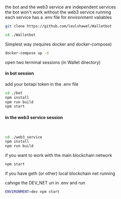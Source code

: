 the bot and the web3 service are independent services<br>
the bot won't work without the web3 service running<br>
each service has a .env file for environment valiables



```sh
git clone https://github.com/leulshawel/Walletbot
```


```sh
cd ./Walletbot
```

Simplest way (requires docker and docker-compose)

```sh
docker-compose up -d
```


open two terminal sessions (in Wallet directory)

<h4>in bot session</h4>
add your botapi token in the .env file

```sh
cd ./bot
npm install
npm run build
npm start
```

<h4>in the web3 service session</h4><br>

```sh
cd ./web3_service
npm install
npm run build
```

if you want to work with the main blockchain network

```sh
npm start
```
if you have geth (or other) local blockchain net running

cahnge the DEV_NET uri in .env and run
```sh
ENVIRONMENT=dev npm start
```
